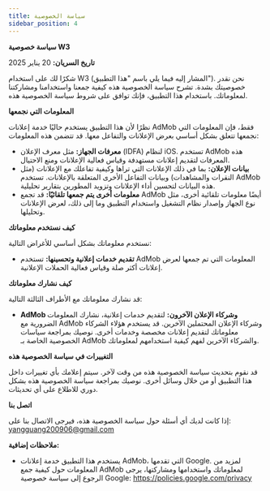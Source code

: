 ```yaml
---
title: سياسة الخصوصية
sidebar_position: 4
---
```


**سياسة خصوصية W3**

**تاريخ السريان:** 20 يناير 2025

شكرًا لك على استخدام W3 (المشار إليه فيما يلي باسم "هذا التطبيق"). نحن نقدر خصوصيتك بشدة. تشرح سياسة الخصوصية هذه كيفية جمعنا واستخدامنا ومشاركتنا لمعلوماتك. باستخدام هذا التطبيق، فإنك توافق على شروط سياسة الخصوصية هذه.

**المعلومات التي نجمعها**

نظرًا لأن هذا التطبيق يستخدم حاليًا خدمة إعلانات AdMob فقط، فإن المعلومات التي نجمعها تتعلق بشكل أساسي بعرض الإعلانات والتفاعل معها. قد تتضمن هذه المعلومات:

- **معرفات الجهاز:** مثل معرف الإعلان (IDFA) لنظام iOS. تستخدم AdMob هذه المعرفات لتقديم إعلانات مستهدفة وقياس فعالية الإعلانات ومنع الاحتيال.
- **بيانات الإعلان:** بما في ذلك الإعلانات التي تراها وكيفية تفاعلك مع الإعلانات (مثل النقرات والمشاهدات) وبيانات التفاعل الأخرى المتعلقة بالإعلانات. تستخدم AdMob هذه البيانات لتحسين أداء الإعلانات وتزويد المطورين بتقارير تحليلية.
- **معلومات أخرى يتم جمعها تلقائيًا:** قد تجمع AdMob أيضًا معلومات تلقائية أخرى، مثل نوع الجهاز وإصدار نظام التشغيل واستخدام التطبيق وما إلى ذلك، لعرض الإعلانات وتحليلها.

**كيف نستخدم معلوماتك**

نستخدم معلوماتك بشكل أساسي للأغراض التالية:

- **تقديم خدمات إعلانية وتحسينها:** تستخدم AdMob المعلومات التي تم جمعها لعرض إعلانات أكثر صلة وقياس فعالية الحملات الإعلانية.

**كيف نشارك معلوماتك**

قد نشارك معلوماتك مع الأطراف الثالثة التالية:

- **AdMob وشركاء الإعلان الآخرون:** لتقديم خدمات إعلانية، نشارك المعلومات الضرورية مع AdMob وشركاء الإعلان المحتملين الآخرين. قد يستخدم هؤلاء الشركاء معلوماتك لتقديم إعلانات مخصصة وخدمات أخرى. نوصيك بمراجعة سياسات الخصوصية الخاصة بـ AdMob والشركاء الآخرين لفهم كيفية استخدامهم لمعلوماتك.

**التغييرات في سياسة الخصوصية هذه**

قد نقوم بتحديث سياسة الخصوصية هذه من وقت لآخر. سيتم إعلامك بأي تغييرات داخل هذا التطبيق أو من خلال وسائل أخرى. نوصيك بمراجعة سياسة الخصوصية هذه بشكل دوري للاطلاع على أي تحديثات.

**اتصل بنا**

إذا كانت لديك أي أسئلة حول سياسة الخصوصية هذه، فيرجى الاتصال بنا على: yangguang200906@gmail.com

**ملاحظات إضافية:**

- يستخدم هذا التطبيق خدمة إعلانات AdMob، التي تقدمها Google. لمزيد من المعلومات حول كيفية جمع AdMob لمعلوماتك واستخدامها ومشاركتها، يرجى الرجوع إلى سياسة خصوصية Google: https://policies.google.com/privacy
